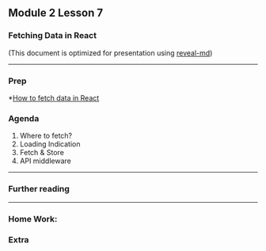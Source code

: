 ## Module 2 Lesson 7
### Fetching Data in React

(This document is optimized for presentation using [reveal-md](https://github.com/webpro/reveal-md))

---
    
### Prep
*[How to fetch data in React](https://www.robinwieruch.de/react-fetching-data/)

### Agenda
1. Where to fetch?
2. Loading Indication
3. Fetch & Store
4. API middleware

---

### Further reading

---
### Home Work:

### Extra
